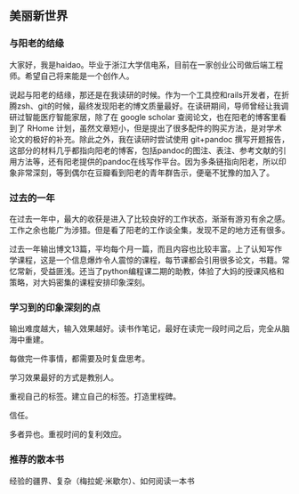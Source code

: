 ## 美丽新世界



### 与阳老的结缘

大家好，我是haidao。毕业于浙江大学信电系，目前在一家创业公司做后端工程师。希望自己将来能是一个创作人。

说起与阳老的结缘，那还是在我读研的时候。作为一个工具控和rails开发者，在折腾zsh、git的时候，最终发现阳老的博文质量最好。在读研期间，导师曾经让我调研过智能医疗智能家居，除了在 google scholar 查阅论文，也在阳老的博客里看到了 RHome 计划，虽然文章短小，但是提出了很多配件的购买方法，是对学术论文的极好的补充。除此之外，我在读研时尝试使用 git+pandoc 撰写开题报告，这部分的材料几乎都指向阳老的博客，包括pandoc的图注、表注、参考文献的引用方法等，还有阳老提供的pandoc在线写作平台。因为多条链指向阳老，所以印象非常深刻，等到偶尔在豆瓣看到阳老的青年群告示，便毫不犹豫的加入了。



### 过去的一年

在过去一年中，最大的收获是进入了比较良好的工作状态，渐渐有游刃有余之感。工作之余也能广为涉猎。但是看了阳老的工作谈全集，发现不足的地方还有很多。

过去一年输出博文13篇，平均每个月一篇，而且内容也比较丰富。上了认知写作学课程，这是一个信息爆炸令人震惊的课程，每节课都会引用很多论文，书籍。常忆常新，受益匪浅。还当了python编程课二期的助教，体验了大妈的授课风格和策略，对大妈密集的课程安排印象深刻。



### 学习到的印象深刻的点

输出难度越大，输入效果越好。读书作笔记，最好在读完一段时间之后，完全从脑海中重建。

每做完一件事情，都需要及时复盘思考。

学习效果最好的方式是教别人。

重视自己的标签。建立自己的标签。打造里程碑。

信任。

多者异也。重视时间的复利效应。



### 推荐的散本书

经验的疆界、复杂（梅拉妮·米歇尔）、如何阅读一本书